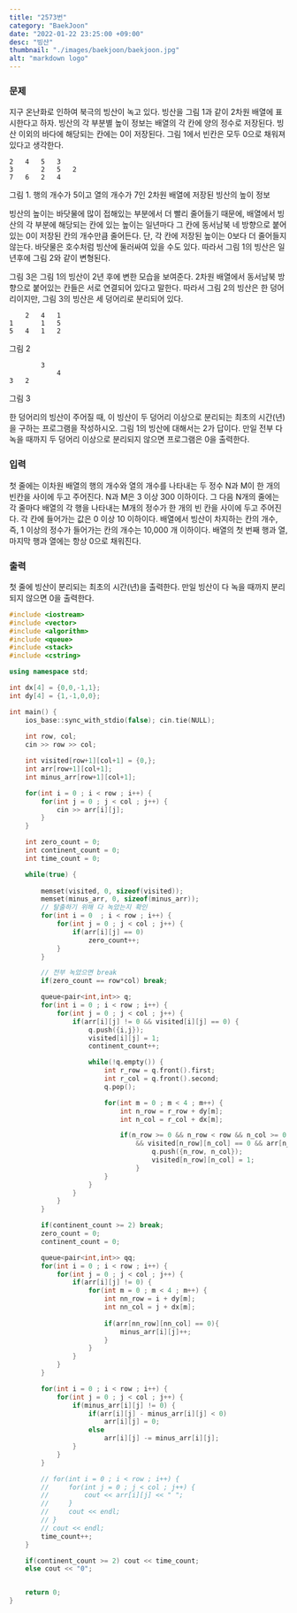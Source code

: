```yaml
---
title: "2573번"
category: "BaekJoon"
date: "2022-01-22 23:25:00 +09:00"
desc: "빙산"
thumbnail: "./images/baekjoon/baekjoon.jpg"
alt: "markdown logo"
---
```


### 문제
지구 온난화로 인하여 북극의 빙산이 녹고 있다. 빙산을 그림 1과 같이 2차원 배열에 표시한다고 하자. 빙산의 각 부분별 높이 정보는 배열의 각 칸에 양의 정수로 저장된다. 빙산 이외의 바다에 해당되는 칸에는 0이 저장된다. 그림 1에서 빈칸은 모두 0으로 채워져 있다고 생각한다.

 	 	 	 	 	 	 
 	2	4	5	3	 	 
 	3	 	2	5	2	 
 	7	6	2	4	 	 
 	 	 	 	 	 	 
그림 1. 행의 개수가 5이고 열의 개수가 7인 2차원 배열에 저장된 빙산의 높이 정보

빙산의 높이는 바닷물에 많이 접해있는 부분에서 더 빨리 줄어들기 때문에, 배열에서 빙산의 각 부분에 해당되는 칸에 있는 높이는 일년마다 그 칸에 동서남북 네 방향으로 붙어있는 0이 저장된 칸의 개수만큼 줄어든다. 단, 각 칸에 저장된 높이는 0보다 더 줄어들지 않는다. 바닷물은 호수처럼 빙산에 둘러싸여 있을 수도 있다. 따라서 그림 1의 빙산은 일년후에 그림 2와 같이 변형된다.

그림 3은 그림 1의 빙산이 2년 후에 변한 모습을 보여준다. 2차원 배열에서 동서남북 방향으로 붙어있는 칸들은 서로 연결되어 있다고 말한다. 따라서 그림 2의 빙산은 한 덩어리이지만, 그림 3의 빙산은 세 덩어리로 분리되어 있다.

 	 	 	 	 	 	 
 	 	2	4	1	 	 
 	1	 	1	5	 	 
 	5	4	1	2	 	 
 	 	 	 	 	 	 
그림 2

 	 	 	 	 	 	 
 	 	 	3	 	 	 
 	 	 	 	4	 	 
 	3	2	 	 	 	 
 	 	 	 	 	 	 
그림 3

한 덩어리의 빙산이 주어질 때, 이 빙산이 두 덩어리 이상으로 분리되는 최초의 시간(년)을 구하는 프로그램을 작성하시오. 그림 1의 빙산에 대해서는 2가 답이다. 만일 전부 다 녹을 때까지 두 덩어리 이상으로 분리되지 않으면 프로그램은 0을 출력한다.

### 입력
첫 줄에는 이차원 배열의 행의 개수와 열의 개수를 나타내는 두 정수 N과 M이 한 개의 빈칸을 사이에 두고 주어진다. N과 M은 3 이상 300 이하이다. 그 다음 N개의 줄에는 각 줄마다 배열의 각 행을 나타내는 M개의 정수가 한 개의 빈 칸을 사이에 두고 주어진다. 각 칸에 들어가는 값은 0 이상 10 이하이다. 배열에서 빙산이 차지하는 칸의 개수, 즉, 1 이상의 정수가 들어가는 칸의 개수는 10,000 개 이하이다. 배열의 첫 번째 행과 열, 마지막 행과 열에는 항상 0으로 채워진다.

### 출력
첫 줄에 빙산이 분리되는 최초의 시간(년)을 출력한다. 만일 빙산이 다 녹을 때까지 분리되지 않으면 0을 출력한다.

```cpp
#include <iostream>
#include <vector>
#include <algorithm>
#include <queue>
#include <stack>
#include <cstring>

using namespace std;

int dx[4] = {0,0,-1,1};
int dy[4] = {1,-1,0,0};

int main() {
    ios_base::sync_with_stdio(false); cin.tie(NULL);
    
    int row, col;
    cin >> row >> col;

    int visited[row+1][col+1] = {0,};
    int arr[row+1][col+1];
    int minus_arr[row+1][col+1];

    for(int i = 0 ; i < row ; i++) {
        for(int j = 0 ; j < col ; j++) {
            cin >> arr[i][j];
        }
    }

    int zero_count = 0;
    int continent_count = 0;
    int time_count = 0;

    while(true) {
        
        memset(visited, 0, sizeof(visited));
        memset(minus_arr, 0, sizeof(minus_arr));
        // 탈출하기 위해 다 녹았는지 확인
        for(int i = 0  ; i < row ; i++) {
            for(int j = 0 ; j < col ; j++) {
                if(arr[i][j] == 0)
                    zero_count++;
            }
        }

        // 전부 녹았으면 break
        if(zero_count == row*col) break;

        queue<pair<int,int>> q;
        for(int i = 0 ; i < row ; i++) {
            for(int j = 0 ; j < col ; j++) {
                if(arr[i][j] != 0 && visited[i][j] == 0) {
                    q.push({i,j});
                    visited[i][j] = 1;
                    continent_count++;

                    while(!q.empty()) {
                        int r_row = q.front().first;
                        int r_col = q.front().second;
                        q.pop();

                        for(int m = 0 ; m < 4 ; m++) {
                            int n_row = r_row + dy[m];
                            int n_col = r_col + dx[m];

                            if(n_row >= 0 && n_row < row && n_col >= 0 && n_col < col
                                && visited[n_row][n_col] == 0 && arr[n_row][n_col] != 0) {
                                    q.push({n_row, n_col});
                                    visited[n_row][n_col] = 1;
                                }
                        }
                    }
                }
            }
        }

        if(continent_count >= 2) break;
        zero_count = 0;
        continent_count = 0;

        queue<pair<int,int>> qq;
        for(int i = 0 ; i < row ; i++) {
            for(int j = 0 ; j < col ; j++) {
                if(arr[i][j] != 0) {
                    for(int m = 0 ; m < 4 ; m++) {
                        int nn_row = i + dy[m];
                        int nn_col = j + dx[m];
                        
                        if(arr[nn_row][nn_col] == 0){
                            minus_arr[i][j]++;
                        }
                    }
                }
            }
        }

        for(int i = 0 ; i < row ; i++) {
            for(int j = 0 ; j < col ; j++) {
                if(minus_arr[i][j] != 0) {
                    if(arr[i][j] - minus_arr[i][j] < 0)
                        arr[i][j] = 0;
                    else 
                        arr[i][j] -= minus_arr[i][j];
                }
            }
        }

        // for(int i = 0 ; i < row ; i++) {
        //     for(int j = 0 ; j < col ; j++) {
        //         cout << arr[i][j] << " ";
        //     }
        //     cout << endl;
        // }
        // cout << endl;
        time_count++;
    }

    if(continent_count >= 2) cout << time_count;
    else cout << "0";


    return 0;
}
```